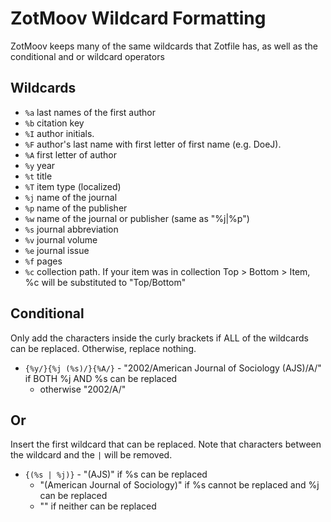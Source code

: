 # ZotMoov Wildcard Formatting

ZotMoov keeps many of the same wildcards that Zotfile has, as well as the conditional and or wildcard operators

## Wildcards
- `%a` last names of the first author
- `%b` citation key
- `%I` author initials.
- `%F` author's last name with first letter of first name (e.g. DoeJ).
- `%A` first letter of author
- `%y` year
- `%t` title
- `%T` item type (localized)
- `%j` name of the journal
- `%p` name of the publisher
- `%w` name of the journal or publisher (same as "%j|%p")
- `%s` journal abbreviation
- `%v` journal volume
- `%e` journal issue
- `%f` pages
- `%c` collection path. If your item was in collection Top > Bottom > Item, %c will be substituted to "Top/Bottom" 

## Conditional

Only add the characters inside the curly brackets if ALL of the wildcards can be replaced. Otherwise, replace nothing.


- `{%y/}{%j (%s)/}{%A/}` - "2002/American Journal of Sociology (AJS)/A/" if BOTH %j AND %s can be replaced
    - otherwise "2002/A/"


## Or

Insert the first wildcard that can be replaced. Note that characters between the wildcard and the `|` will be removed.

- `{(%s | %j)}` - "(AJS)" if %s can be replaced
    - "(American Journal of Sociology)" if %s cannot be replaced and %j can be replaced
    - "" if neither can be replaced